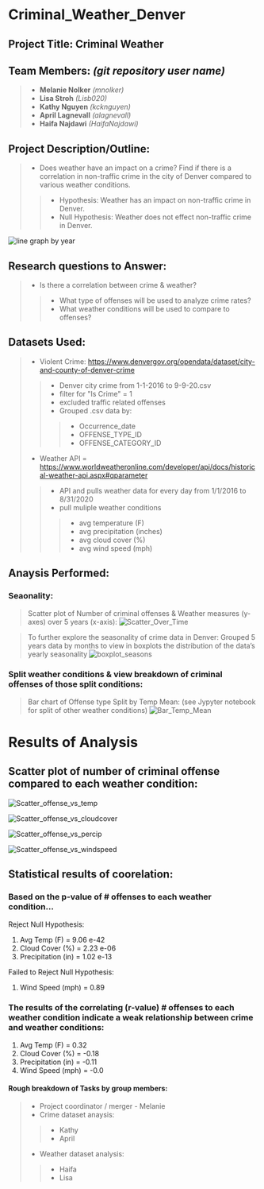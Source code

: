 # Criminal_Weather_Denver

## Project Title: Criminal Weather

## **Team Members:** *(git repository user name)*
>- **Melanie Nolker** *(mnolker)*
>- **Lisa Stroh** *(Lisb020)*
>- **Kathy Nguyen** *(kcknguyen)*
>- **April Lagnevall** *(alagnevall)*
>- **Haifa Najdawi** *(HaifaNajdawi)*

## Project Description/Outline: 
>- Does weather have an impact on a crime? Find if there is a correlation in non-traffic crime in the city of Denver compared to various weather conditions.
>>- Hypothesis: Weather has an impact on non-traffic crime in Denver.
>>- Null Hypothesis: Weather does not effect non-traffic crime in Denver.

![line graph by year](/graphs/line_year_by_color.png)

## Research questions to Answer:
>- Is there a correlation between crime & weather?  
>>- What type of offenses will be used to analyze crime rates?
>>- What weather conditions will be used to compare to offenses?

## Datasets Used:
>- Violent Crime: https://www.denvergov.org/opendata/dataset/city-and-county-of-denver-crime
>>- Denver city crime from 1-1-2016 to 9-9-20.csv
>>- filter for "Is Crime" = 1
>>- excluded traffic related offenses
>>- Grouped .csv data by: 
>>>- Occurrence_date
>>>- OFFENSE_TYPE_ID
>>>- OFFENSE_CATEGORY_ID
>- Weather API = https://www.worldweatheronline.com/developer/api/docs/historical-weather-api.aspx#qparameter
>>- API and pulls weather data for every day from 1/1/2016 to 8/31/2020
>>- pull muliple weather conditions
>>>- avg temperature (F)
>>>- avg precipitation (inches)
>>>- avg cloud cover (%)
>>>- avg wind speed (mph)

## Anaysis Performed:
### Seaonality:
> Scatter plot of Number of criminal offenses & Weather measures (y-axes) over 5 years (x-axis):
> ![Scatter_Over_Time](/graphs/Scatter_Over_Time.png)

> To further explore the seasonality of crime data in Denver: Grouped 5 years data by months to view in boxplots the distribution of the data’s yearly seasonality
>![boxplot_seasons](/graphs/boxplot_seasons.png)

### Split weather conditions & view breakdown of criminal offenses of those split conditions:
> Bar chart of Offense type Split by Temp Mean: (see Jypyter notebook for split of other weather conditions)
>![Bar_Temp_Mean](/graphs/Bar_Temp_Mean.png)

# Results of Analysis
## Scatter plot of number of criminal offense compared to each weather condition:
![Scatter_offense_vs_temp](/graphs/Scatter_offense_vs_temp.png)

![Scatter_offense_vs_cloudcover](/graphs/Scatter_offense_vs_cloudcover.png)

![Scatter_offense_vs_percip](/graphs/Scatter_offense_vs_percip.png)

![Scatter_offense_vs_windspeed](/graphs/Scatter_offense_vs_windspeed.png)

## Statistical results of coorelation:
### Based on the p-value of # offenses to each weather condition…

Reject Null Hypothesis:
<ol><li>Avg Temp (F) = 9.06 e-42</li>
<li>Cloud Cover (%) = 2.23 e-06</li>
<li>Precipitation (in) = 1.02 e-13</li></ol>
Failed to Reject Null Hypothesis:</li>
<ol><li>Wind Speed (mph) = 0.89</li></ol>

### The results of the correlating (r-value) # offenses to each weather condition indicate a weak relationship between crime and weather conditions: 
<ol>
<li>Avg Temp (F) = 0.32</li>
<li>Cloud Cover (%) = -0.18</li>
<li>Precipitation (in) = -0.11</li>
<li>Wind Speed (mph) = -0.0</li>
</ol>

#### Rough breakdown of Tasks by group members:
>-  Project coordinator / merger - Melanie 
>- Crime dataset anaysis:
>>- Kathy 
>>- April 
>- Weather dataset analysis:
>>- Haifa 
>>- Lisa 
